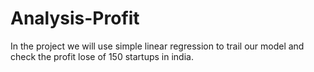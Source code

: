 # Analysis-Profit
In the project we will use simple linear regression to trail our model and check the profit lose of 150 startups in india.
